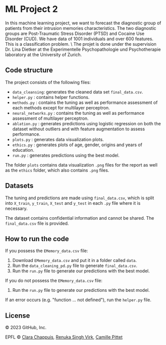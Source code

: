 # ML Project 2
In this machine learning project, we want to forecast the diagnostic group of patients from their intrusion memories characteristics. 
The two diagnostic groups are Post-Traumatic Stress Disorder (PTSD) and Cocaine Use Disorder (CUD). 
We have data of 1001 individuals and over 600 features. 
This is a classification problem. \\
The projet is done under the supervision Dr. Lina Dietker at the Experimentelle Psychopathologie und Psychotherapie laboratory at the University of Zurich.


## Code structure
The project consists of the following files:
- `data_cleansing`: generates the cleaned data set `final_data.csv`.
- `helper.py` : contains helper functions.
- `methods.py` : contains the tuning as well as performance assessment of each methods except for multilayer perceptron.
- `neural_networks.py` : contains the tuning as well as performance assessment of multilayer perceptron. 
- `ablation.py` : generates predictions using logistic regression on both the dataset without outliers and with feature augmentation to assess performance.
- `plots.py` : generates data visualization plots.
- `ethics.py` : generates plots of age, gender, origins and years of education.
- `run.py` : generates predictions using the best model.

  
The folder `plots` contains data visualization `.png` files for the report as well as the `ethics` folder, which also contains `.png` files.

## Datasets
The tuning and predictions are made using `final_data.csv`, which is split into `X_train`, `y_train`, `X_test` and `y_test` in each `.py` file where it is necessary.

The dataset contains confidential information and cannot be shared.
The `final_data.csv` file is provided.

## How to run the code 
If you possess the `EMemory_data.csv` file:
1. Download `EMemory_data.csv` and put it in a folder called `data`.
2. Run the `data_cleaning_pd.py` file to generate `final_data.csv`.   
3. Run the `run.py` file to generate our predictions with the best model.  

If you do not possess the `EMemory_data.csv` file:
1. Run the `run.py` file to generate our predictions with the best model.

   
If an error occurs (e.g. "function ... not defined"), run the `helper.py` file.

## License
© 2023 GitHub, Inc.


EPFL © [Clara Chappuis](https://github.com/clarachappuis), [Renuka Singh Virk](https://github.com/renukasinghvirk), [Camille Pittet](https://github.com/camicc)

